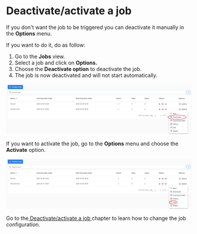 # Deactivate/activate a job

If you don't want the job to be triggered you can deactivate it manually in the **Options** menu. 

If you want to do it, do as follow:

1. Go to the **Jobs** view.
2. Select a job and click on **Options.**
3. Choose the **Deactivate option** to deactivate the job.
4. The job is now deactivated and will not start automatically. 

![](../../.gitbook/assets/kodo-cloud-administration-job02%20%282%29.png)

If you want to activate the job, go to the **Options** menu and choose the **Activate** option.   

![](../../.gitbook/assets/kodo-cloud-administration-job02-edit.png)

Go to the[ Deactivate/activate a job ](deactivate-activate-a-job.md)chapter to learn how to change the job configuration.




